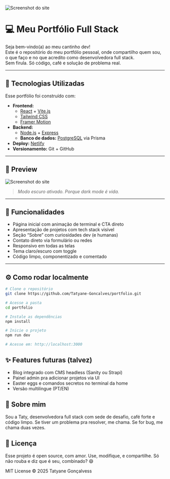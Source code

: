 ![Screenshot do site](./public/preview.jpg)
# 💻 Meu Portfólio Full Stack

Seja bem-vindo(a) ao meu cantinho dev!  
Este é o repositório do meu portfólio pessoal, onde compartilho quem sou, o que faço e no que acredito como desenvolvedora full stack.  
Sem firula. Só código, café e solução de problema real.

---

## 🚀 Tecnologias Utilizadas

Esse portfólio foi construído com:

- **Frontend:** 
  - [React](https://reactjs.org/) + [Vite.js](https://vitejs.dev/)
  - [Tailwind CSS](https://tailwindcss.com/)
  - [Framer Motion](https://www.framer.com/motion/)
- **Backend:** 
  - [Node.js](https://nodejs.org/) + [Express](https://expressjs.com/)
  - **Banco de dados:** [PostgreSQL](https://www.postgresql.org/) via Prisma
- **Deploy:** [Netlify](https://netligfy.com/)
- **Versionamento:** Git + GitHub

---

## 📸 Preview

![Screenshot do site](./public/preview.jpg)

> *Modo escuro ativado. Porque dark mode é vida.*

---

## 📁 Funcionalidades

- Página inicial com animação de terminal e CTA direto
- Apresentação de projetos com tech stack visível
- Seção “Sobre” com curiosidades dev (e humanas)
- Contato direto via formulário ou redes
- Responsivo em todas as telas
- Tema claro/escuro com toggle 
- Código limpo, componentizado e comentado

---

## ⚙️ Como rodar localmente

```bash
# Clone o repositório
git clone https://github.com/Tatyane-Goncalves/portfolio.git

# Acesse a pasta
cd portfolio

# Instale as dependências
npm install

# Inicie o projeto
npm run dev

# Acesse em: http://localhost:3000
```

## ✨ Features futuras (talvez)
- Blog integrado com CMS headless (Sanity ou Strapi)
- Painel admin pra adicionar projetos via UI
- Easter eggs e comandos secretos no terminal da home
- Versão multilíngue (PT/EN)

## 🧠 Sobre mim
Sou a Taty, desenvolvedora full stack com sede de desafio, café forte e código limpo.
Se tiver um problema pra resolver, me chama. Se for bug, me chama duas vezes.


## 🧾 Licença
Esse projeto é open source, com amor.
Use, modifique, e compartilhe. Só não rouba e diz que é seu, combinado? 😄

MIT License © 2025 Tatyane Gonçalvess